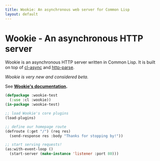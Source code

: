 ```yaml
---
title: Wookie: An asynchronous web server for Common Lisp
layout: default
---
```


Wookie - An asynchronous HTTP server
====================================
Wookie is an asynchronous HTTP server written in Common Lisp. It is built on top
of [cl-async](http://orthecreedence.github.com/cl-async) and
[http-parse](https://github.com/orthecreedence/http-parse).

*Wookie is very new and considered beta.*

See __[Wookie's documentation](/docs).__

```lisp
(defpackage :wookie-test
  (:use :cl :wookie))
(in-package :wookie-test)

;; load Wookie's core plugins
(load-plugins)

;; define our homepage route
(defroute (:get "/") (req res)
  (send-response res :body "Thanks for stopping by!"))

;; start serving requests!
(as:with-event-loop ()
  (start-server (make-instance 'listener :port 80)))
```
